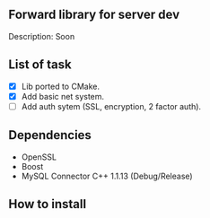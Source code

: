 ## Forward library for server dev 

Description: Soon

## List of task

- [x] Lib ported to CMake.
- [x] Add basic net system.
- [ ] Add auth sytem (SSL, encryption, 2 factor auth).

## Dependencies

- OpenSSL
- Boost 
- MySQL Connector C++ 1.1.13 (Debug/Release)
<!-- - JWT-CPP -->
<!-- - SqLite -->

## How to install

